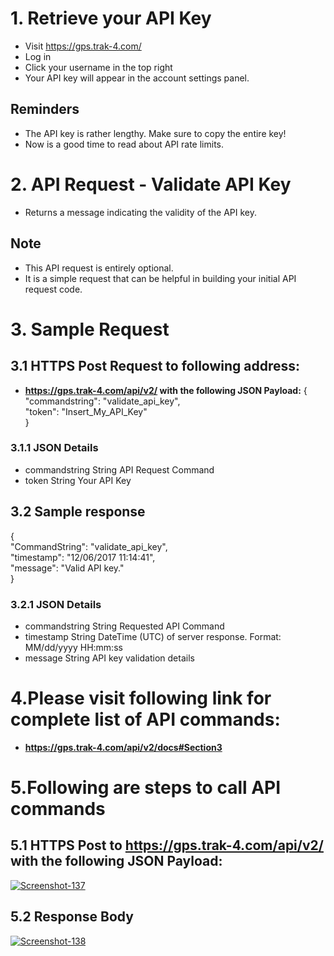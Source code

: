 # 1. Retrieve your API Key

- Visit https://gps.trak-4.com/
- Log in
- Click your username in the top right
 - Your API key will appear in the account settings panel.

## Reminders

- The API key is rather lengthy. Make sure to copy the entire key!
- Now is a good time to read about API rate limits.


# 2. API Request - Validate API Key

- Returns a message indicating the validity of the API key.<br>

## Note

- This API request is entirely optional.
- It is a simple request that can be helpful in building your initial API request code.<br>


# 3. Sample Request


## 3.1 HTTPS Post Request to following address:<br>
- <strong>  https://gps.trak-4.com/api/v2/ with the following JSON Payload:</strong>
{<br>
    "commandstring": "validate_api_key",<br>
    "token": "Insert_My_API_Key"<br>
}<br>
                            
### 3.1.1 JSON Details</strong><br>
- commandstring	String	API Request Command<br>
- token	String	Your API Key<br>
## 3.2 Sample response<br>
{<br>
    "CommandString": "validate_api_key",<br>
    "timestamp": "12/06/2017 11:14:41",<br>
    "message": "Valid API key."<br>
}<br>
### 3.2.1 JSON Details<br>
- commandstring	String	Requested API Command<br>
- timestamp	String	DateTime (UTC) of server response. Format: MM/dd/yyyy HH:mm:ss<br>
- message	String	API key validation details<br>


# 4.Please visit following link for complete list of API commands:
- <strong> https://gps.trak-4.com/api/v2/docs#Section3 </strong> <br>


# 5.Following are steps to call API commands<br>

## 5.1 HTTPS Post to https://gps.trak-4.com/api/v2/ with the following JSON Payload:<br>

<a href="https://ibb.co/Ycw9p3x"><img src="https://i.ibb.co/dPx9GrR/Screenshot-137.png"  alt="Screenshot-137" border="0"></a>

## 5.2 Response Body<br>
<a href="https://ibb.co/YZ7Kzy5"><img src="https://i.ibb.co/pyvstRH/Screenshot-138.png" alt="Screenshot-138" border="0"></a>
